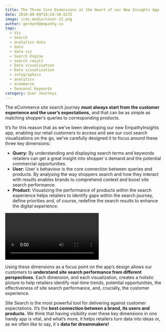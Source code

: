 ```yaml
---
title: The Three Core Dimensions at the Heart of our New Insights App
date: 2018-08-09T16:24:58.017Z
image: /cms_media/cover-32.png
author: germanh@empathy.co
tags:
  - Viz
  - Search
  - analytics data
  - data
  - data viz
  - Search Engine
  - search result
  - Data visualisation
  - Data visualization
  - infographics
  - analytics
  - ecommerce
  - Seasonal Keywords
category: User Journeys
---
```

The eCommerce site search journey **must always start from the customer experience and the user’s expectations,** and that can be as simple as matching shopper’s queries to corresponding products.

It’s for this reason that as we’ve been developing our new EmpathyInsights app, enabling our retail customers to access and see our cool search visualizations on the go, we’ve carefully designed it to focus around these three key dimensions:

* **Query:** By understanding and displaying search terms and keywords retailers can get a great insight into shopper´s demand and the potential commercial opportunities.
* **User:** User´s behaviour is the core connection between queries and products. By analysing the way shoppers search and how they interact with results enables brands to comprehend context and boost site search performance.
* **Product:** Visualizing the performance of products within the search experience helps retailers to identify gaps within the search journey, define priorities and, of course, redefine the search results to enhance the digital experience.

<video controls poster=""><source src="/cms_media/ins1.mp4" type="video/mp4"></video>

Using these dimensions as a focus point on the app’s design allows our customers to **understand site search performance from different perspectives.** Each dimension, and each visualization, creates a holistic picture to help retailers identify real-time trends, potential opportunities, the effectiveness of site search performance, and, crucially, the customer experience.

Site Search is the most powerful tool for delivering against customer expectations. It’s the **best connection between a brand, its users and products.** We think that having visibility over these key dimensions in one handy app is vital, and what’s more, it helps retailers turn data into ideas or, as we often like to say, it´s **data for dreammakers!**